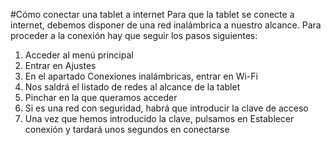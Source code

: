 #Cómo conectar una tablet a internet
Para que la tablet se conecte a internet, debemos disponer de una red inalámbrica a nuestro alcance.
Para proceder a la conexión hay que seguir los pasos siguientes:
1. Acceder al menú principal
2. Entrar en Ajustes
3. En el apartado Conexiones inalámbricas, entrar en Wi-Fi
4. Nos saldrá el listado de redes al alcance de la tablet
5. Pinchar en la que queramos acceder
6. Si es una red con seguridad, habrá que introducir la clave de acceso
7. Una vez que hemos introducido la clave, pulsamos en Establecer conexión y tardará unos segundos en conectarse